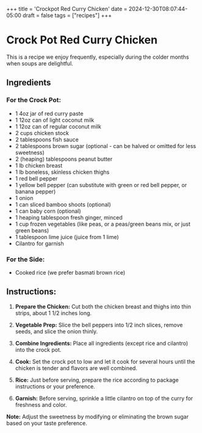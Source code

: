 +++
title = 'Crockpot Red Curry Chicken'
date = 2024-12-30T08:07:44-05:00
draft = false
tags = ["recipes"]
+++

# Crock Pot Red Curry Chicken

This is a recipe we enjoy frequently, especially during the colder months when soups are delightful.

## Ingredients

### For the Crock Pot:

- 1 4oz jar of red curry paste
- 1 12oz can of light coconut milk
- 1 12oz can of regular coconut milk
- 2 cups chicken stock
- 2 tablespoons fish sauce
- 2 tablespoons brown sugar (optional - can be halved or omitted for less sweetness)
- 2 (heaping) tablespoons peanut butter
- 1 lb chicken breast
- 1 lb boneless, skinless chicken thighs
- 1 red bell pepper
- 1 yellow bell pepper (can substitute with green or red bell pepper, or banana pepper)
- 1 onion
- 1 can sliced bamboo shoots (optional)
- 1 can baby corn (optional)
- 1 heaping tablespoon fresh ginger, minced
- 1 cup frozen vegetables (like peas, or a peas/green beans mix, or just green beans)
- 1 tablespoon lime juice (juice from 1 lime)
- Cilantro for garnish

### For the Side:

- Cooked rice (we prefer basmati brown rice)

## Instructions:

1. **Prepare the Chicken:** Cut both the chicken breast and thighs into thin strips, about 1 1/2 inches long.

2. **Vegetable Prep:** Slice the bell peppers into 1/2 inch slices, remove seeds, and slice the onion thinly.

3. **Combine Ingredients:** Place all ingredients (except rice and cilantro) into the crock pot.

4. **Cook:** Set the crock pot to low and let it cook for several hours until the chicken is tender and flavors are well combined.

5. **Rice:** Just before serving, prepare the rice according to package instructions or your preference.

6. **Garnish:** Before serving, sprinkle a little cilantro on top of the curry for freshness and color.

**Note:** Adjust the sweetness by modifying or eliminating the brown sugar based on your taste preference.
